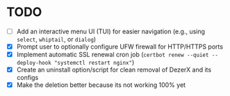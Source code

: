 # TODO

- [ ] Add an interactive menu UI (TUI) for easier navigation (e.g., using `select`, `whiptail`, or `dialog`)
- [x] Prompt user to optionally configure UFW firewall for HTTP/HTTPS ports
- [x] Implement automatic SSL renewal cron job (`certbot renew --quiet --deploy-hook "systemctl restart nginx"`)
- [x] Create an uninstall option/script for clean removal of DezerX and its configs
- [x] Make the deletion better because its not working 100% yet
